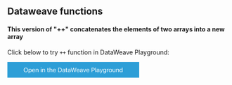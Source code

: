 ## Dataweave functions 
#### This version of "++" concatenates the elements of two arrays into a new array

Click below to try `++` function in DataWeave Playground:

<a href="https://dataweave.mulesoft.com/learn/playground?projectMethod=GHRepo&repo=MuleCraft%2Fmc-prabu-dataweave&path=functions%2Fdw-core%2F%2B%2B"><img width="300" src="/images/dwplayground-button.png"><a>
